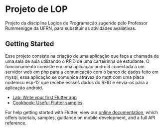 # Projeto de LOP

Projeto da disciplina Logica de Programação sugerido pelo Professor Rummenigge da UFRN, para substituir as atividades avaliativas.

## Getting Started

Esse projeto consiste na criação de uma aplicação que faça a chamada de uma sala de aula utilizando o RFID de uma carteirinha de estudante. O funcionamento consiste em uma aplicação android conectada a um servidor web em php para a comunicação com o banco de dados feito em mysql, essa aplicação se comunica atravez do mqtt com uma placa nodemcu esp-12 que recebe essses dados do RFID e envia-os para a aplicação android.
- [Lab: Write your first Flutter app](https://flutter.dev/docs/get-started/codelab)
- [Cookbook: Useful Flutter samples](https://flutter.dev/docs/cookbook)

For help getting started with Flutter, view our
[online documentation](https://flutter.dev/docs), which offers tutorials,
samples, guidance on mobile development, and a full API reference.
